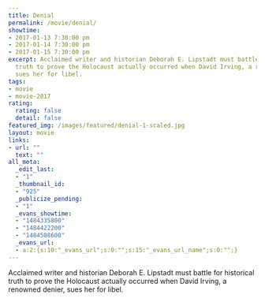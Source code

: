 ```yaml
---
title: Denial
permalink: /movie/denial/
showtime:
- 2017-01-13 7:30:00 pm
- 2017-01-14 7:30:00 pm
- 2017-01-15 7:30:00 pm
excerpt: Acclaimed writer and historian Deborah E. Lipstadt must battle for historical
  truth to prove the Holocaust actually occurred when David Irving, a renowned denier,
  sues her for libel.
tags:
- movie
- movie-2017
rating:
  rating: false
  detail: false
featured_img: /images/featured/denial-1-scaled.jpg
layout: movie
links:
- url: ""
  text: ""
all_meta:
  _edit_last:
  - "1"
  _thumbnail_id:
  - "925"
  _publicize_pending:
  - "1"
  _evans_showtime:
  - "1484335800"
  - "1484422200"
  - "1484508600"
  _evans_url:
  - a:2:{s:10:"_evans_url";s:0:"";s:15:"_evans_url_name";s:0:"";}
---
```


<div class="overview" dir="auto">Acclaimed writer and historian Deborah E. Lipstadt must battle for historical truth to prove the Holocaust actually occurred when David Irving, a renowned denier, sues her for libel. </div>